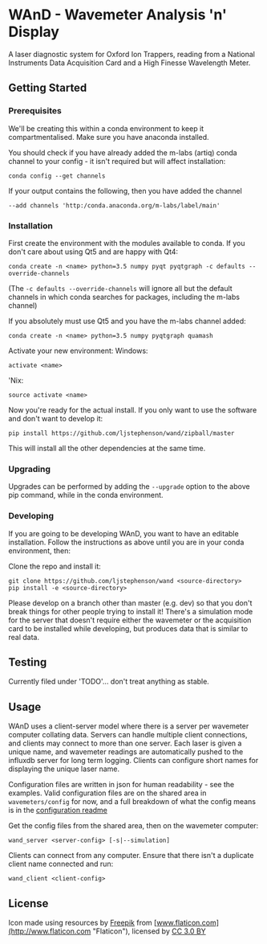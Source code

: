 # WAnD - Wavemeter Analysis 'n' Display

A laser diagnostic system for Oxford Ion Trappers, reading from a National
Instruments Data Acquisition Card and a High Finesse Wavelength Meter.

## Getting Started

### Prerequisites

We'll be creating this within a conda environment to keep it compartmentalised.
Make sure you have anaconda installed.

You should check if you have already added the m-labs (artiq) conda channel to
your config - it isn't required but will affect installation:
```
conda config --get channels
```

If your output contains the following, then you have added the channel
```
--add channels 'http:/conda.anaconda.org/m-labs/label/main'
```

### Installation

First create the environment with the modules available to conda. If you don't
care about using Qt5 and are happy with Qt4:
```
conda create -n <name> python=3.5 numpy pyqt pyqtgraph -c defaults --override-channels
```

(The `-c defaults --override-channels` will ignore all but the default
channels in which conda searches for packages, including the m-labs channel)

If you absolutely must use Qt5 and you have the m-labs channel added:
```
conda create -n <name> python=3.5 numpy pyqtgraph quamash
```

Activate your new environment:
Windows:
```
activate <name>
```

'Nix:
```
source activate <name>
```

Now you're ready for the actual install. If you only want to use the software
and don't want to develop it:
```
pip install https://github.com/ljstephenson/wand/zipball/master
```

This will install all the other dependencies at the same time.

### Upgrading

Upgrades can be performed by adding the `--upgrade` option to the above pip
command, while in the conda environment.

### Developing

If you are going to be developing WAnD, you want to have an editable
installation. Follow the instructions as above until you are in your conda
environment, then:

Clone the repo and install it:
```
git clone https://github.com/ljstephenson/wand <source-directory>
pip install -e <source-directory>
```

Please develop on a branch other than master (e.g. dev) so that you don't break
things for other people trying to install it! There's a simulation mode for the
server that doesn't require either the wavemeter or the acquisition card to be
installed while developing, but produces data that is similar to real data.

## Testing

Currently filed under 'TODO'... don't treat anything as stable.

## Usage

WAnD uses a client-server model where there is a server per wavemeter computer
collating data. Servers can handle multiple client connections, and clients may
connect to more than one server. Each laser is given a unique name, and
wavemeter readings are automatically pushed to the influxdb server for long
term logging. Clients can configure short names for displaying the unique
laser name.

Configuration files are written in json for human readability - see the
examples. Valid configuration files are on the shared area in
`wavemeters/config` for now, and a full breakdown of what the config means is
in the [configuration readme](CONFIGURATION.md)

Get the config files from the shared area, then on the wavemeter computer:
```
wand_server <server-config> [-s|--simulation]
```

Clients can connect from any computer. Ensure that there isn't a
duplicate client name connected and run:
```
wand_client <client-config>
```

## License

Icon made using resources by [Freepik](http://www.freepik.com "Freepik") from
[www.flaticon.com](http://www.flaticon.com "Flaticon"), licensed by
[CC 3.0 BY](http://creativecommons.org/licenses/by/3.0/ "Creative Commons BY 3.0")
